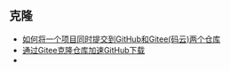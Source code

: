 ## 克隆
- [如何将一个项目同时提交到GitHub和Gitee(码云)两个仓库](https://blog.csdn.net/yilovexing/article/details/107226141)
- [通过Gitee克隆仓库加速GitHub下载](https://blog.csdn.net/u013956462/article/details/108551928)
- []()